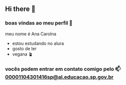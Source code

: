 ## Hi there 👋

### boas vindas ao meu perfil 💙
meu nome é Ana Carolna 
- estou estudando no alura
- gosto de ler
- vegana 🪴
### vocês podem entrar em contato comigo pelo 📫 00001104301416sp@al.educacao.sp.gov.br


